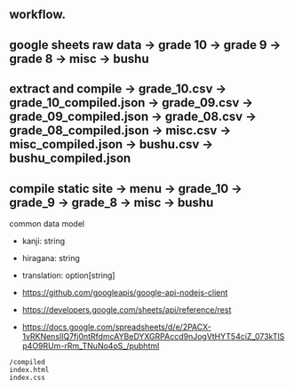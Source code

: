 workflow.
---
google sheets raw data
-> grade 10
-> grade 9
-> grade 8
-> misc
-> bushu
---
extract and compile
-> grade_10.csv   -> grade_10_compiled.json
-> grade_09.csv   -> grade_09_compiled.json
-> grade_08.csv   -> grade_08_compiled.json
-> misc.csv       -> misc_compiled.json
-> bushu.csv      -> bushu_compiled.json
---
compile static site
-> menu
  -> grade_10
  -> grade_9
  -> grade_8
  -> misc
  -> bushu
---
common data model
- kanji: string
- hiragana: string
- translation: option[string]

- https://github.com/googleapis/google-api-nodejs-client
- https://developers.google.com/sheets/api/reference/rest
- https://docs.google.com/spreadsheets/d/e/2PACX-1vRKNensIlQ7fj0ntRfdmcAYBeDYXGRPAccd9nJogVtHYT54ciZ_073kTlSp4O9RUm-rRm_TNuNo4oS_/pubhtml


```
/compiled
index.html
index.css
```